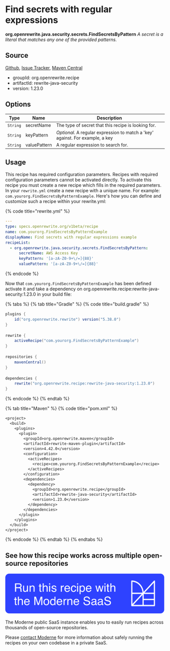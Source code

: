 # Find secrets with regular expressions

**org.openrewrite.java.security.secrets.FindSecretsByPattern**
_A secret is a literal that matches any one of the provided patterns._

## Source

[Github](https://github.com/openrewrite/rewrite-java-security/blob/main/src/main/java/org/openrewrite/java/security/secrets/FindSecretsByPattern.java), [Issue Tracker](https://github.com/openrewrite/rewrite-java-security/issues), [Maven Central](https://search.maven.org/artifact/org.openrewrite.recipe/rewrite-java-security/1.23.0/jar)

* groupId: org.openrewrite.recipe
* artifactId: rewrite-java-security
* version: 1.23.0

## Options

| Type | Name | Description |
| -- | -- | -- |
| `String` | secretName | The type of secret that this recipe is looking for. |
| `String` | keyPattern | *Optional*. A regular expression to match a 'key' against. For example, a key  |
| `String` | valuePattern | A regular expression to search for. |


## Usage

This recipe has required configuration parameters. Recipes with required configuration parameters cannot be activated directly. To activate this recipe you must create a new recipe which fills in the required parameters. In your `rewrite.yml` create a new recipe with a unique name. For example: `com.yourorg.FindSecretsByPatternExample`.
Here's how you can define and customize such a recipe within your rewrite.yml:

{% code title="rewrite.yml" %}
```yaml
---
type: specs.openrewrite.org/v1beta/recipe
name: com.yourorg.FindSecretsByPatternExample
displayName: Find secrets with regular expressions example
recipeList:
  - org.openrewrite.java.security.secrets.FindSecretsByPattern:
      secretName: AWS Access Key
      keyPattern: '[a-zA-Z0-9+\/=]{88}'
      valuePattern: '[a-zA-Z0-9+\/=]{88}'
```
{% endcode %}

Now that `com.yourorg.FindSecretsByPatternExample` has been defined activate it and take a dependency on org.openrewrite.recipe:rewrite-java-security:1.23.0 in your build file:

{% tabs %}
{% tab title="Gradle" %}
{% code title="build.gradle" %}
```groovy
plugins {
    id("org.openrewrite.rewrite") version("5.38.0")
}

rewrite {
    activeRecipe("com.yourorg.FindSecretsByPatternExample")
}

repositories {
    mavenCentral()
}

dependencies {
    rewrite("org.openrewrite.recipe:rewrite-java-security:1.23.0")
}
```
{% endcode %}
{% endtab %}

{% tab title="Maven" %}
{% code title="pom.xml" %}
```markup
<project>
  <build>
    <plugins>
      <plugin>
        <groupId>org.openrewrite.maven</groupId>
        <artifactId>rewrite-maven-plugin</artifactId>
        <version>4.42.0</version>
        <configuration>
          <activeRecipes>
            <recipe>com.yourorg.FindSecretsByPatternExample</recipe>
          </activeRecipes>
        </configuration>
        <dependencies>
          <dependency>
            <groupId>org.openrewrite.recipe</groupId>
            <artifactId>rewrite-java-security</artifactId>
            <version>1.23.0</version>
          </dependency>
        </dependencies>
      </plugin>
    </plugins>
  </build>
</project>
```
{% endcode %}
{% endtab %}
{% endtabs %}


## See how this recipe works across multiple open-source repositories

[![Moderne Link Image](/.gitbook/assets/ModerneRecipeButton.png)](https://public.moderne.io/recipes/org.openrewrite.java.security.secrets.FindSecretsByPattern)

The Moderne public SaaS instance enables you to easily run recipes across thousands of open-source repositories.

Please [contact Moderne](https://moderne.io/product) for more information about safely running the recipes on your own codebase in a private SaaS.
